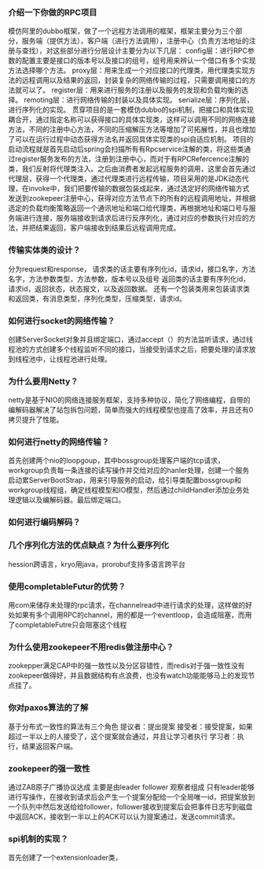### 介绍一下你做的RPC项目
模仿阿里的dubbo框架，做了一个远程方法调用的框架，框架主要分为三个部分，服务端（提供方法），客户端（进行方法调用），注册中心（负责方法地址的注册与查找），对这些部分进行分层设计主要分为以下几层：
       config层：进行RPC参数的配置主要是接口的版本号以及接口的组号，组号用来辨认一个借口有多个实现方法选择哪个方法。
       proxy层：用来生成一个对应接口的代理类，用代理类实现方法的远程调用以及结果的返回，封装复杂的网络传输的过程，只需要调用接口的方法就可以了。
       register层：用来进行服务的注册以及服务的发现和负载均衡的选择。
       remoting层：进行网络传输的封装以及具体实现。
       serialize层：序列化层，进行序列化的实现。
贯穿项目的是一套模仿dubbo的spi机制，把接口和具体实现耦合开，通过指定名称可以获得接口的具体实现类，这样可以调用不同的网络连接方法，不同的注册中心方法，不同的压缩解压方法等增加了可拓展性，并且也增加了可以在运行过程中动态获得方法名并返回具体实现类的spi自适应机制。
项目的启动流程就是首先启动后spring会扫描所有有Rpcservice注解的类，将这些类通过register服务发布的方法，注册到注册中心，而对于有RPCRefercence注解的类，我们反射将代理类注入。之后由消费者发起远程服务的调用，这里会首先通过代理层，获得一个代理类，通过代理类进行远程传输，项目采用的是JDK动态代理，在invoke中，我们把要传输的数据包装成起来，通过选定好的网络传输方式发送到zookepeer注册中心，获得对应方法节点下的所有的远程调用地址，并根据选定的负载均衡策略返回一个通讯地址和端口给代理类，再根据地址和端口号与服务端进行连接，服务端接收到请求后进行反序列化，通过对应的参数执行对应的方法，并把结果返回，客户端接收到结果后远程调用完成。
### 传输实体类的设计？
分为request和response，
请求类的话主要有序列化id，请求id，接口名字，方法名字，方法参数类型，方法参数，版本号以及组号
返回类的话主要有序列化id，请求id，返回状态，状态报文，以及返回数据。
还有一个包装类用来包装请求类和返回类，有消息类型，序列化类型，压缩类型，请求id。
### 如何进行socket的网络传输？
创建ServerSocket对象并且绑定端口，通过accept（）的方法监听请求，通过线程池的方式创建多个线程监听不同的接口，当接受到请求之后，把要处理的请求放到线程池中，让线程池进行处理。
### 为什么要用Netty？
netty是基于NIO的网络连接服务框架，支持多种协议，简化了网络编程，自带的编解码器解决了站包拆包问题，简单而强大的线程模型也提高了效率，并且还有0拷贝提升了性能。
### 如何进行netty的网络传输？
首先创建两个nio的loopgoup，其中bossgroup处理客户端的tcp请求，workgroup负责每一条连接的读写操作并交给对应的hanler处理，创建一个服务启动累ServerBootStrap，用来引导服务的启动，给引导类配置bossgroup和workgroup线程组，确定线程模型和IO模型，然后通过childHandler添加业务处理逻辑以及编解码器。最后绑定端口。
### 如何进行编码解码？

### 几个序列化方法的优点缺点？为什么要序列化
hession跨语言，kryo用java，prorobuf支持多语言跨平台

### 使用completableFutur的优势？
用com来储存未处理的rpc请求，在channelread中进行请求的处理，这样做的好处如果有多个调用RPC的channel，用的都是一个eventloop，会造成阻塞，而用了completableFutre只会阻塞这个线程

### 为什么使用zookepeer不用redis做注册中心？
zookepper满足CAP中的强一致性以及分区容错性，而redis对于强一致性没有zookepeer做得好，并且数据结构有点浪费，也没有watch功能能够马上的发现节点挂了。
### 你对paxos算法的了解
基于分布式一致性的算法有三个角色
提议者：提出提案
接受者：接受提案，如果超过一半以上的人接受了，这个提案就会通过，并且让学习者执行
学习者：执行，结果返回客户端。
### zookepeer的强一致性
通过ZAB原子广播协议达成
主要是由leader follower 观察者组成
只有leader能够进行写操作，在接收到请求后会产生一个提案分配给一个全局唯一id，把提案放到一个队列中然后发送给给follower，follower接收到提案后会把事件日志写到磁盘中返回ACK，接收到一半以上的ACK可以认为提案通过，发送commit请求。
### spi机制的实现？
首先创建了一个extensionloader类，
